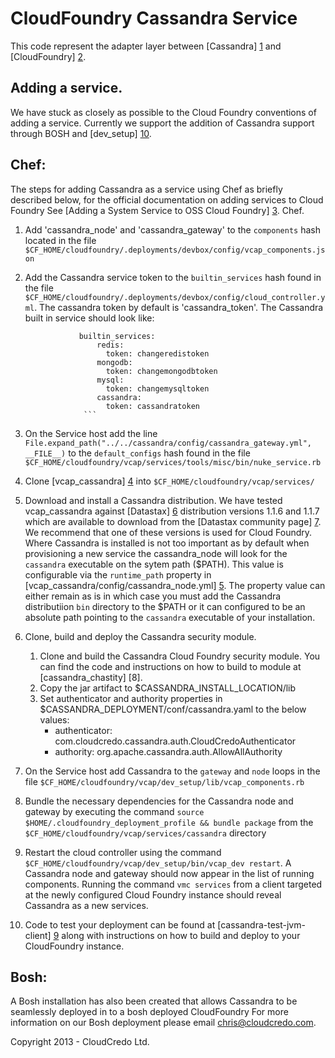 # CloudFoundry Cassandra Service

This code represent the adapter layer between [Cassandra] [1] and [CloudFoundry] [2].


## Adding a service.

We have stuck as closely as possible to the Cloud Foundry conventions of adding a service. Currently we support the
addition of Cassandra support through BOSH and [dev_setup] [10].


## Chef:

The steps for adding Cassandra as a service using Chef as briefly described below, for the official documentation on adding services
to Cloud Foundry See [Adding a System Service to OSS Cloud Foundry] [3].
Chef.

1. Add 'cassandra_node' and 'cassandra_gateway' to the `components` hash located in the file
  `$CF_HOME/cloudfoundry/.deployments/devbox/config/vcap_components.json`

2. Add the Cassandra service token to the `builtin_services` hash found in the file
   `$CF_HOME/cloudfoundry/.deployments/devbox/config/cloud_controller.yml`. The cassandra token by default is
   'cassandra_token'. The Cassandra built in service should look like:

                   builtin_services:
                       redis:
                         token: changeredistoken
                       mongodb:
                         token: changemongodbtoken
                       mysql:
                         token: changemysqltoken
                       cassandra:
                         token: cassandratoken
                    ```

3. On the Service host add the line `File.expand_path("../../cassandra/config/cassandra_gateway.yml", __FILE__)` to the `default_configs`
hash found in the file `$CF_HOME/cloudfoundry/vcap/services/tools/misc/bin/nuke_service.rb`

4. Clone [vcap_cassandra] [4] into `$CF_HOME/cloudfoundry/vcap/services/`

5. Download and install a Cassandra distribution.  We have tested vcap_cassandra against [Datastax] [6] distribution
versions 1.1.6 and 1.1.7 which are available to download from the [Datastax community page] [7]. We recommend that one
of these versions is used for Cloud Foundry.
Where Cassandra is installed is not too important as by default when provisioning a new service the cassandra_node will
look for the `cassandra` executable on the sytem path ($PATH). This value is configurable via the `runtime_path` property
in [vcap_cassandra/config/cassandra_node.yml] [5]. The property value can either remain as is in which case you must add
the Cassandra distributiion `bin` directory to the $PATH or it can configured to be an absolute path pointing to the
`cassandra` executable of your installation.

6. Clone, build and deploy the Cassandra security module.
   <ol>
     <li>Clone and build the Cassandra Cloud Foundry security module. You can find the code and instructions on how to build to module at [cassandra_chastity] [8].</li>
     <li>Copy the jar artifact to $CASSANDRA_INSTALL_LOCATION/lib</li>
     <li>Set authenticator and authority properties in $CASSANDRA_DEPLOYMENT/conf/cassandra.yaml to the below values:
         <ul>
           <li>authenticator: com.cloudcredo.cassandra.auth.CloudCredoAuthenticator</li>
           <li>authority: org.apache.cassandra.auth.AllowAllAuthority</li>
    </ol>

7. On the Service host add Cassandra to the `gateway` and `node` loops in the file `$CF_HOME/cloudfoundry/vcap/dev_setup/lib/vcap_components.rb`

8. Bundle the necessary dependencies for the Cassandra node and gateway by executing the command
`source $HOME/.cloudfoundry_deployment_profile && bundle package` from the `$CF_HOME/cloudfoundry/vcap/services/cassandra`
directory

9. Restart the cloud controller using the command `$CF_HOME/cloudfoundry/vcap/dev_setup/bin/vcap_dev restart`. A Cassandra node
and gateway should now appear in the list of running components. Running the command `vmc services` from a client targeted
at the newly configured Cloud Foundry instance should reveal Cassandra as a new services.

10. Code to test your deployment can be found at [cassandra-test-jvm-client] [9] along with
instructions on how to build and deploy to your CloudFoundry instance.


## Bosh:

A Bosh installation has also been created that allows Cassandra to be seamlessly deployed in to a bosh deployed CloudFoundry
For more information on our Bosh deployment please email chris@cloudcredo.com.

Copyright 2013 - CloudCredo Ltd.

[1]: http://cassandra.apache.org                                                        "Cassandra"
[2]: http://www.cloudfoundry.org                                                        "CloudFoundry"
[3]: https://github.com/cloudfoundry/oss-docs/tree/master/vcap/adding_a_system_service  "Adding a System Service to OSS Cloud Foundry"
[4]: https://github.com/CloudCredo/vcap_cassandra                                       "vcap_cassandra"
[5]: https://github.com/CloudCredo/vcap_cassandra/blob/master/config/cassandra_node.yml "vcap_cassandra/config/cassandra_node.yml"
[6]: http://www.datastax.com/                                                           "Datastax"
[7]: http://www.datastax.com/download/community                                         "Datastax community page"
[8]: https://github.com/CloudCredo/cassandra_chastity                                   "cassandra_chastity"
[9]: https://github.com/CloudCredo/cassandra-test-jvmclient                             "cassandra-test-jvm-client"
[10]: https://github.com/cloudfoundry/vcap/tree/master/dev_setup                        "dev_setup"


